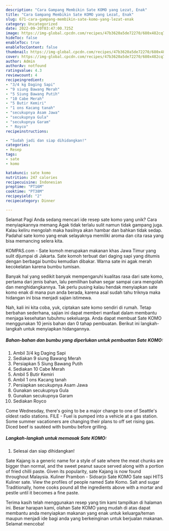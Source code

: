 ```yaml
---
description: "Cara Gampang Membikin Sate KOMO yang Lezat, Enak"
title: "Cara Gampang Membikin Sate KOMO yang Lezat, Enak"
slug: 671-cara-gampang-membikin-sate-komo-yang-lezat-enak
category: Uncategorized
date: 2022-09-20T03:47:00.725Z
image: https://img-global.cpcdn.com/recipes/47b3620a5de72270/680x482cq70/sate-komo-foto-resep-utama.jpg
hideToc: false
enableToc: true
enableTocContent: false
thumbnail: https://img-global.cpcdn.com/recipes/47b3620a5de72270/680x482cq70/sate-komo-foto-resep-utama.jpg
cover: https://img-global.cpcdn.com/recipes/47b3620a5de72270/680x482cq70/sate-komo-foto-resep-utama.jpg
author: Admin
authorAv: notfound
ratingvalue: 4.3
reviewcount: 4
recipeingredient:
- "3/4 kg Daging Sapi"
- "9 siung Bawang Merah"
- "5 Siung Bawang Putih"
- "10 Cabe Merah"
- "5 Butir Kemiri"
- "1 ons Kacang tanah"
- "secukupnya Asam Jawa"
- "secukupnya Gula"
- "secukupnya Garam"
- " Royco"
recipeinstructions:

- "Sudah jadi dan siap dihidangkan!"
categories:
- Resep
tags:
- sate
- komo

katakunci: sate komo 
nutrition: 247 calories
recipecuisine: Indonesian
preptime: "PT16M"
cooktime: "PT38M"
recipeyield: "2"
recipecategory: Dinner

---
```



Selamat Pagi Anda sedang mencari ide resep sate komo yang unik? Cara menyiapkannya memang Agak tidak terlalu sulit namun tidak gampang juga. Kalau keliru mengolah maka hasilnya akan hambar dan bahkan tidak sedap. Padahal sate komo yang enak selayaknya memiliki aroma dan cita rasa yang bisa memancing selera kita.


KOMPAS.com - Sate komoh merupakan makanan khas Jawa Timur yang sulit dijumpai di Jakarta. Sate komoh terbuat dari daging sapi yang ditumis dengan berbagai bumbu kemudian dibakar. Warna sate ini agak merah kecokelatan karena bumbu tumisan.

Banyak hal yang sedikit banyak mempengaruhi kualitas rasa dari sate komo, pertama dari jenis bahan, lalu pemilihan bahan segar sampai cara mengolah dan menghidangkannya. Tak perlu pusing kalau hendak menyiapkan sate komo enak di mana pun anda berada, karena asal sudah tahu triknya maka hidangan ini bisa menjadi sajian istimewa.


Nah, kali ini kita coba, yuk, ciptakan sate komo sendiri di rumah. Tetap berbahan sederhana, sajian ini dapat memberi manfaat dalam membantu menjaga kesehatan tubuhmu sekeluarga. Anda dapat membuat Sate KOMO menggunakan 10 jenis bahan dan 0 tahap pembuatan. Berikut ini langkah-langkah untuk menyiapkan hidangannya.

<!--inarticleads1-->

##### Bahan-bahan dan bumbu yang diperlukan untuk pembuatan Sate KOMO:

1. Ambil 3/4 kg Daging Sapi
1. Sediakan 9 siung Bawang Merah
1. Persiapkan 5 Siung Bawang Putih
1. Sediakan 10 Cabe Merah
1. Ambil 5 Butir Kemiri
1. Ambil 1 ons Kacang tanah
1. Persiapkan secukupnya Asam Jawa
1. Gunakan secukupnya Gula
1. Gunakan secukupnya Garam
1. Sediakan  Royco


Come Wednesday, there&#39;s going to be a major change to one of Seattle&#39;s oldest radio stations. FILE - Fuel is pumped into a vehicle at a gas station. Some summer vacationers are changing their plans to off set rising gas. Diced beef is sautéed with bumbu before grilling. 

<!--inarticleads2-->

##### Langkah-langkah untuk memasak Sate KOMO:


1. Selesai dan siap dihidangkan!

Sate Kajang is a generic name for a style of sate where the meat chunks are bigger than normal, and the sweet peanut sauce served along with a portion of fried chilli paste. Given its popularity, sate Kajang is now found throughout Malaysia. Kuliner Prambon - Sidoarjo Sate KOMO Sate sapi HITS Kuliner sate. View the profiles of people named Sate Komo. Salt and sugar Traditionally, home cooks pound all the ingredients above with a mortar and pestle until it becomes a fine paste. 

Terima kasih telah menggunakan resep yang tim kami tampilkan di halaman ini. Besar harapan kami, olahan Sate KOMO yang mudah di atas dapat membantu anda menyiapkan makanan yang enak untuk keluarga/teman maupun menjadi ide bagi anda yang berkeinginan untuk berjualan makanan. Selamat mencoba!
